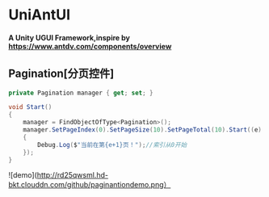 # UniAntUI
#### A Unity UGUI Framework,inspire by https://www.antdv.com/components/overview


## Pagination[分页控件]
```C#
private Pagination manager { get; set; }

void Start()
{
    manager = FindObjectOfType<Pagination>();
    manager.SetPageIndex(0).SetPageSize(10).SetPageTotal(10).Start((e) =>
    {
        Debug.Log($"当前在第{e+1}页！");//索引从0开始
    });
}
```
![demo](http://rd25qwsml.hd-bkt.clouddn.com/github/paginantiondemo.png）